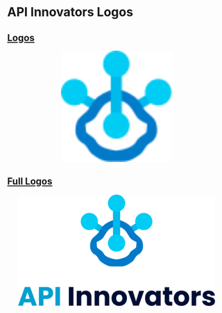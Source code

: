 # API Innovators Logos

## [Logos](https://github.com/ApiInnovators/Logo/tree/master/Logo)

<p align="center">
    <img src=Logo/Exported/Vector%20Graphic/apiinnovators-logo-exported.svg height=256>
</p>

## [Full Logos](https://github.com/ApiInnovators/Logo/tree/master/Full%20Logo)

<p align="center">
    <img src=Full%20Logo/Exported/Raster%20Graphic/apiinnovators-full-logo-exported-1817x1024.webp height=256>
</p>
